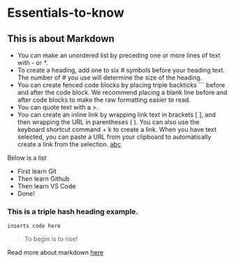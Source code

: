 # Essentials-to-know

## This is about Markdown
- You can make an unordered list by preceding one or more lines of text with - or *.
- To create a heading, add one to six # symbols before your heading text. The number of # you use will determine the size of the heading.
- You can create fenced code blocks by placing triple backticks ``` before and after the code block. We recommend placing a blank line before and after code blocks to make the raw formatting easier to read.
- You can quote text with a >.
- You can create an inline link by wrapping link text in brackets [ ], and then wrapping the URL in parentheses ( ). You can also use the keyboard shortcut command + k to create a link. When you have text selected, you can paste a URL from your clipboard to automatically create a link from the selection. [abc](link_address)

Below is a list
- First learn Git
- Then learn Github
- Then learn VS Code
- Done! 

### This is a triple hash heading example. 

```
inserts code here 
```

> To begin is to rise! 

Read more about markdown [here](https://docs.github.com/en/github/writing-on-github/getting-started-with-writing-and-formatting-on-github/basic-writing-and-formatting-syntax)
